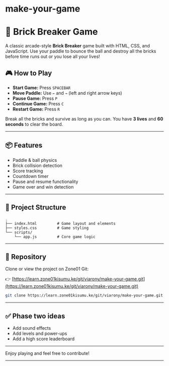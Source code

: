 # make-your-game


# 🧱 Brick Breaker Game

A classic arcade-style **Brick Breaker** game built with HTML, CSS, and JavaScript. Use your paddle to bounce the ball and destroy all the bricks before time runs out or you lose all your lives!

## 🎮 How to Play

- **Start Game:** Press `SPACEBAR`
- **Move Paddle:** Use `←` and `→` (left and right arrow keys)
- **Pause Game:** Press `P`
- **Continue Game:** Press `C`
- **Restart Game:** Press `R`

Break all the bricks and survive as long as you can. You have **3 lives** and **60 seconds** to clear the board.

---

## 📦 Features

- Paddle & ball physics
- Brick collision detection
- Score tracking
- Countdown timer
- Pause and resume functionality
- Game over and win detection

---

## 📁 Project Structure

```
.
├── index.html         # Game layout and elements
├── styles.css         # Game styling
└── scripts/
    └── app.js         # Core game logic

````

---

## 🔗 Repository

Clone or view the project on Zone01 Git:

👉 [https://learn.zone01kisumu.ke/git/viarony/make-your-game.git](https://learn.zone01kisumu.ke/git/viarony/make-your-game.git)

```bash
git clone https://learn.zone01kisumu.ke/git/viarony/make-your-game.git
````

---

## ✅ Phase two ideas

* Add sound effects
* Add levels and power-ups
* Add a high score leaderboard

---

Enjoy playing and feel free to contribute!

---



